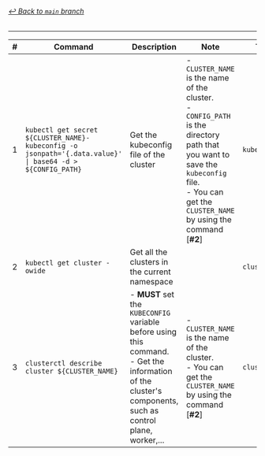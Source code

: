 ###### [_↩ Back to `main` branch_](https://github.com/cuongpiger/cloud)

<hr>

|#|Command|Description|Note|Tag|
|---|---|---|---|---|
|1|`kubectl get secret ${CLUSTER_NAME}-kubeconfig -o jsonpath='{.data.value}' \| base64 -d > ${CONFIG_PATH}`|Get the kubeconfig file of the cluster|- `CLUSTER_NAME` is the name of the cluster.<br>- `CONFIG_PATH` is the directory path that you want to save the `kubeconfig` file.<br>- You can get the `CLUSTER_NAME` by using the command [**#2**]|`kubeconfig`|
|2|`kubectl get cluster -owide`|Get all the clusters in the current namespace||`cluster`|
|3|`clusterctl describe cluster ${CLUSTER_NAME}`|- **MUST** set the `KUBECONFIG` variable before using this command.<br>- Get the information of the cluster's components, such as control plane, worker,...|- `CLUSTER_NAME` is the name of the cluster.<br>- You can get the `CLUSTER_NAME` by using the command [**#2**]|`clusterctl`|